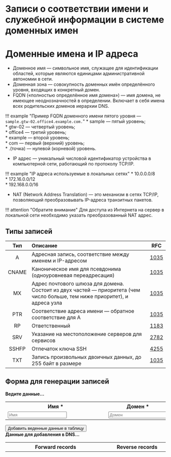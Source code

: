 # Записи о соответствии имени и служебной информации в системе доменных имен

# Доменные имена и IP адреса

* Доменное имя — символьное имя, служащее для идентификации областей, которые являются единицами административной автономии в сети.
* Доменная зона — совокупность доменных имён определённого уровня, входящих в конкретный домен.
* FQDN («полностью определённое имя домена») — имя домена, не имеющее неоднозначностей в определении. Включает в себя имена всех родительских доменов иерархии DNS.

!!! example "Пример FQDN доменного имени пятого уровня — `sample.gtw-02.office4.example.com.`"
    * sample — пятый уровень;  
    * gtw-02 — четвертый уровень;  
    * office4 — третий уровень;  
    * example — второй уровень;  
    * com — первый (верхний) уровень;  
    * .(точка) — нулевой (корневой) уровень.  

* IP адрес — уникальный числовой идентификатор устройства в компьютерной сети, работающий по протоколу TCP/IP.

!!! example "IP адреса используемые в локальных сетях"
    * 10.0.0.0/8  
    * 172.16.0.0/12  
    * 192.168.0.0/16  

* NAT (Network Address Translation) — это механизм в сетях TCP/IP, позволяющий преобразовывать IP-адреса транзитных пакетов.

!!! attention "Обратите внимание"
    Для доступа из Интернета на сервер в локальной сети необходимо указать преобразованный NAT адрес.

## Типы записей

|  Тип  | Описание                                                                                                                    |                 RFC                 |
| :---: | :-------------------------------------------------------------------------------------------------------------------------- | :---------------------------------: |
|   A   | Адресная запись, соответствие между именем и IP-адресом                                                                     | [1035](https://tools.ietf.org/html/rfc1035) |
| CNAME | Каноническое имя для псевдонима (одноуровневая переадресация)                                                               | [1035](https://tools.ietf.org/html/rfc1035) |
|  MX   | Адрес почтового шлюза для домена. Состоит из двух частей — приоритета (чем число больше, тем ниже приоритет), и адреса узла | [1035](https://tools.ietf.org/html/rfc1035) |
|  PTR  | Соответствие адреса имени — обратное соответствие для A                                                                     | [1035](https://tools.ietf.org/html/rfc1035) |
|  RP   | Ответственный                                                                                                               | [1183](https://tools.ietf.org/html/rfc1183) |
|  SRV  | Указание на местоположение серверов для сервисов                                                                            | [2782](https://tools.ietf.org/html/rfc2782) |
| SSHFP | Отпечаток ключа SSH                                                                                                         | [4255](https://tools.ietf.org/html/rfc4255) |
|  TXT  | Запись произвольных двоичных данных, до 255 байт в размере                                                                  | [1035](https://tools.ietf.org/html/rfc1035) |


## Форма для генерации записей

<div id="myform">
<b>Ведите данные...</b>
<table>
    <tr>
        <th>Имя *</th>
        <th>Домен *</th>
        <th>Тип</th>
        <th>Значение *</th>
    </tr>
    <tr>
        <td style="min-width:300px"><input type="text" maxlength="32" placeholder="Имя" id="name"></td>
        <td style="min-width:150px"><input type="text" minlength="3" maxlength="16" placeholder="Домен" id="domain"></td>
        <td style="min-width:250px"><select name="RR type" id="type" tabindex="0"><option value="">Выберите из списка</option><option value="A">A</option><option value="CNAME">CNAME</option><option value="MX">MX</option><option value="RP">RP</option><option value="SRV">SRV</option><option value="SSHFP">SSHFP</option><option value="TXT">TXT</option></select></td>
        <td style="min-width:180px"><input type="text" minlength="2" maxlength="256" size="15" id="rr"></td>
    </tr>
</table>
<input type="button" id="add" value="Добавить веденные данные в таблицу" onclick="Javascript:addRow()">
&nbsp;
&nbsp;
&nbsp;

</div>
<div id="mydata">
<b>Данные для добавления в DNS...</b>
<table id="myTableData" cellpadding="2">
    <tr>
        <th style="min-width:300px"><b>Forward records</b></th>
        <th style="min-width:180px"><b>Reverse records</b></th>
        <th>&nbsp;</th>
    </tr>
</table>
&nbsp;
&nbsp;

</div>

